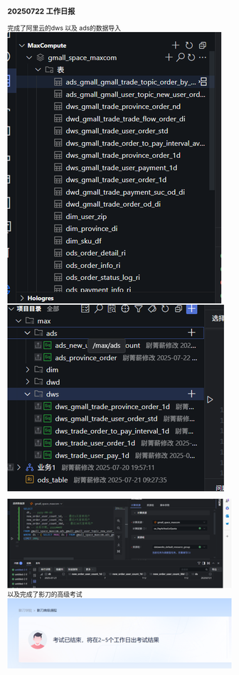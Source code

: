 ### 20250722 工作日报


完成了阿里云的dws 以及 ads的数据导入
![img.png](../img/imgs3/img.png)
![img_2.png](../img/imgs3/img_2.png)

![img_3.png](../img/imgs3/img_3.png)
以及完成了影刀的高级考试
![img_1.png](../img/imgs3/img_1.png)